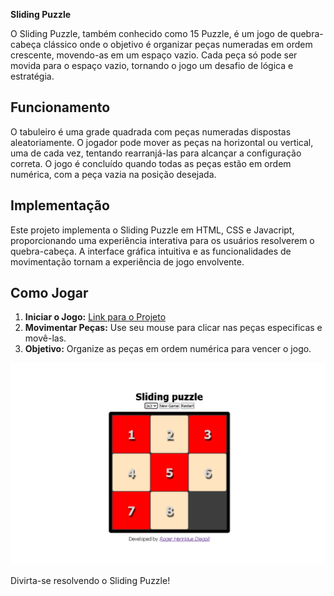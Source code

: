**Sliding Puzzle**

O Sliding Puzzle, também conhecido como 15 Puzzle, é um jogo de quebra-cabeça clássico onde o objetivo é organizar peças numeradas em ordem crescente, movendo-as em um espaço vazio. Cada peça só pode ser movida para o espaço vazio, tornando o jogo um desafio de lógica e estratégia.

## Funcionamento

O tabuleiro é uma grade quadrada com peças numeradas dispostas aleatoriamente. O jogador pode mover as peças na horizontal ou vertical, uma de cada vez, tentando rearranjá-las para alcançar a configuração correta. O jogo é concluído quando todas as peças estão em ordem numérica, com a peça vazia na posição desejada.

## Implementação

Este projeto implementa o Sliding Puzzle em HTML, CSS e Javacript, proporcionando uma experiência interativa para os usuários resolverem o quebra-cabeça. A interface gráfica intuitiva e as funcionalidades de movimentação tornam a experiência de jogo envolvente.

## Como Jogar

1. **Iniciar o Jogo:** [Link para o Projeto](https://rogerhenriquediegoli.github.io/Slide_Game/)
2. **Movimentar Peças:** Use seu mouse para clicar nas peças especificas e movê-las.
3. **Objetivo:** Organize as peças em ordem numérica para vencer o jogo.

![Imagem do Projeto](./assets/image.png)

Divirta-se resolvendo o Sliding Puzzle!
